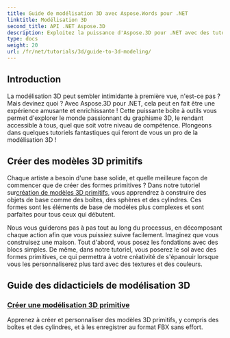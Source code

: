 ```yaml
---
title: Guide de modélisation 3D avec Aspose.Words pour .NET
linktitle: Modélisation 3D
second_title: API .NET Aspose.3D
description: Exploitez la puissance d'Aspose.3D pour .NET avec des tutoriels d'experts sur la création de modèles 3D. Commencez à maîtriser vos compétences en conception 3D.
type: docs
weight: 20
url: /fr/net/tutorials/3d/guide-to-3d-modeling/
---
```

## Introduction

La modélisation 3D peut sembler intimidante à première vue, n'est-ce pas ? Mais devinez quoi ? Avec Aspose.3D pour .NET, cela peut en fait être une expérience amusante et enrichissante ! Cette puissante boîte à outils vous permet d'explorer le monde passionnant du graphisme 3D, le rendant accessible à tous, quel que soit votre niveau de compétence. Plongeons dans quelques tutoriels fantastiques qui feront de vous un pro de la modélisation 3D !

## Créer des modèles 3D primitifs

 Chaque artiste a besoin d'une base solide, et quelle meilleure façon de commencer que de créer des formes primitives ? Dans notre tutoriel sur[création de modèles 3D primitifs](./create-primitive-3d-modeling/), vous apprendrez à construire des objets de base comme des boîtes, des sphères et des cylindres. Ces formes sont les éléments de base de modèles plus complexes et sont parfaites pour tous ceux qui débutent.

Nous vous guiderons pas à pas tout au long du processus, en décomposant chaque action afin que vous puissiez suivre facilement. Imaginez que vous construisez une maison. Tout d'abord, vous posez les fondations avec des blocs simples. De même, dans notre tutoriel, vous poserez le sol avec des formes primitives, ce qui permettra à votre créativité de s'épanouir lorsque vous les personnaliserez plus tard avec des textures et des couleurs. 

## Guide des didacticiels de modélisation 3D
### [Créer une modélisation 3D primitive](./create-primitive-3d-modeling/)
Apprenez à créer et personnaliser des modèles 3D primitifs, y compris des boîtes et des cylindres, et à les enregistrer au format FBX sans effort.